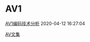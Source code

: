 # AV1

[AV1编码技术分析](https://blog.csdn.net/ichenwin/article/details/105024932)  2020-04-12 16:27:04

[AV文集](video.md)
